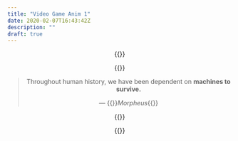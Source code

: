 ```yaml
---
title: "Video Game Anim 1"
date: 2020-02-07T16:43:42Z
description: ""
draft: true
---
```


{{<rawHtml>}}
<style>
main {
  display: flex;
  width: 100%;
  height: 100%;
  justify-content: center;
  align-items: center;
  padding: 2rem;
}

p {
  text-align: center;
}

.vg-text-animation__word {
  display: inline-block;
}

.vg-text-animation__letter--bold {
  position: relative;
  display: inline-block;
}
</style>
{{</rawHtml>}}

> Throughout human history, we have been dependent on **machines to survive.**
>
> &mdash; {{<rawHtml>}}<cite>Morpheus</cite>{{</rawHtml>}}

{{<rawHtml>}}
<script>
  (function () {
    const {
      matchMedia: mm
    } = window;

    // feature-sniff for the web animations api
    if (!HTMLElement.prototype.animate) {
      return;
    }

    // accessibility checks
    if (mm && mm('(prefers-reduced-motion: reduce)').matches) {
      return;
    }

    const frames = [
      { transform: 'rotate(-4deg)', offset: 0 },
      { transform: 'rotate(4deg)', offset: 1 }
    ];

    // get the elements from the DOM
    const bold = Array.from(document.querySelectorAll('strong'));

    bold.forEach(b => {
      b.classList.add('vg-text-animation');
      b.innerHTML = `
        <span class="vg-text-animation__word">
          ${b.textContent.trim().replace(/\s/ig,'</span><span class="vg-text-animation__word">$&')}`;     

      const words = Array.from(b.querySelectorAll('.vg-text-animation__word'));
      words.forEach((word, index) => {
        word.innerHTML = word.innerHTML.replace(/\s/g, '');
        word.innerHTML = word.textContent.replace(/\S/g, '<span class="vg-text-animation__letter vg-text-animation__letter--bold">$&</span>');
        if (words.length > 1 && index < words.length - 1) {
          word.innerHTML += '&nbsp;';
        }
      });
    });

    const letters = document.querySelectorAll('.vg-text-animation__letter--bold');
    letters.forEach((l, idx) => {
      l.animate(frames, {
        iterations: Infinity,
        direction: 'normal',
        easing: 'cubic-bezier(0.9,-1,0.1,1)',
        duration: 200,
        delay: idx * 80
      });
    });
  })();
</script>
{{</rawHtml>}}